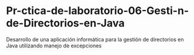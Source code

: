 # Pr-ctica-de-laboratorio-06-Gesti-n-de-Directorios-en-Java
Desarrollo de una aplicación informática para la gestión de directorios en Java utilizando manejo de excepciones
